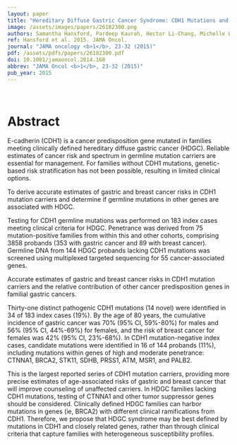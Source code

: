 ```yaml
---
layout: paper
title: "Hereditary Diffuse Gastric Cancer Syndrome: CDH1 Mutations and Beyond."
image: /assets/images/papers/26182300.png
authors: Samantha Hansford, Pardeep Kaurah, Hector Li-Chang, Michelle Woo, Janine Senz, Hugo Pinheiro, Kasmintan A Schrader, David F Schaeffer, Karey Shumansky, George Zogopoulos, Teresa Almeida Santos, Isabel Claro, Joana Carvalho, Cydney Nielsen, Sarah Padilla, Amy Lum, Aline Talhouk, Katie Baker-Lange, Sue Richardson, Ivy Lewis, Noralane M Lindor, Erin Pennell, Andree MacMillan, Bridget Fernandez, Gisella Keller, Henry Lynch, Sohrab P Shah, Parry Guilford, Steven Gallinger, Giovanni Corso, Franco Roviello, Carlos Caldas, Carla Oliveira, Paul D P Pharoah, David G Huntsman
ref: Hansford et al. 2015. JAMA Oncol.
journal: "JAMA oncology <b>1</b>, 23-32 (2015)"
pdf: /assets/pdfs/papers/26182300.pdf
doi: 10.1001/jamaoncol.2014.168
abbrev: "JAMA Oncol <b>1</b>, 23-32 (2015)"
pub_year: 2015
---
```


<br />
<div data-badge-popover="right" data-badge-type="donut" data-pmid="26182300" data-hide-no-mentions="true" class="altmetric-embed"></div>

# Abstract

E-cadherin (CDH1) is a cancer predisposition gene mutated in families meeting clinically defined hereditary diffuse gastric cancer (HDGC). Reliable estimates of cancer risk and spectrum in germline mutation carriers are essential for management. For families without CDH1 mutations, genetic-based risk stratification has not been possible, resulting in limited clinical options.

To derive accurate estimates of gastric and breast cancer risks in CDH1 mutation carriers and determine if germline mutations in other genes are associated with HDGC.

Testing for CDH1 germline mutations was performed on 183 index cases meeting clinical criteria for HDGC. Penetrance was derived from 75 mutation-positive families from within this and other cohorts, comprising 3858 probands (353 with gastric cancer and 89 with breast cancer). Germline DNA from 144 HDGC probands lacking CDH1 mutations was screened using multiplexed targeted sequencing for 55 cancer-associated genes.

Accurate estimates of gastric and breast cancer risks in CDH1 mutation carriers and the relative contribution of other cancer predisposition genes in familial gastric cancers.

Thirty-one distinct pathogenic CDH1 mutations (14 novel) were identified in 34 of 183 index cases (19%). By the age of 80 years, the cumulative incidence of gastric cancer was 70% (95% CI, 59%-80%) for males and 56% (95% CI, 44%-69%) for females, and the risk of breast cancer for females was 42% (95% CI, 23%-68%). In CDH1 mutation-negative index cases, candidate mutations were identified in 16 of 144 probands (11%), including mutations within genes of high and moderate penetrance: CTNNA1, BRCA2, STK11, SDHB, PRSS1, ATM, MSR1, and PALB2.

This is the largest reported series of CDH1 mutation carriers, providing more precise estimates of age-associated risks of gastric and breast cancer that will improve counseling of unaffected carriers. In HDGC families lacking CDH1 mutations, testing of CTNNA1 and other tumor suppressor genes should be considered. Clinically defined HDGC families can harbor mutations in genes (ie, BRCA2) with different clinical ramifications from CDH1. Therefore, we propose that HDGC syndrome may be best defined by mutations in CDH1 and closely related genes, rather than through clinical criteria that capture families with heterogeneous susceptibility profiles.

